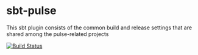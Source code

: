 # sbt-pulse

This sbt plugin consists of the common build and release settings that are shared among the pulse-related projects

[![Build Status](https://travis-ci.org/gpulse/sbt-pulse.svg?branch=master)](https://travis-ci.org/gpulse/sbt-pulse)
